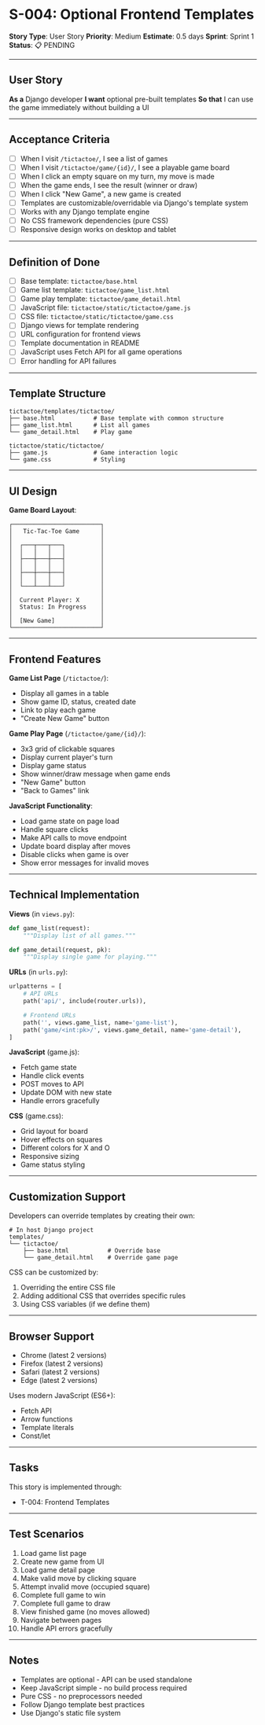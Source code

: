 # S-004: Optional Frontend Templates

**Story Type**: User Story
**Priority**: Medium
**Estimate**: 0.5 days
**Sprint**: Sprint 1
**Status**: 📋 PENDING

---

## User Story

**As a** Django developer
**I want** optional pre-built templates
**So that** I can use the game immediately without building a UI

---

## Acceptance Criteria

- [ ] When I visit `/tictactoe/`, I see a list of games
- [ ] When I visit `/tictactoe/game/{id}/`, I see a playable game board
- [ ] When I click an empty square on my turn, my move is made
- [ ] When the game ends, I see the result (winner or draw)
- [ ] When I click "New Game", a new game is created
- [ ] Templates are customizable/overridable via Django's template system
- [ ] Works with any Django template engine
- [ ] No CSS framework dependencies (pure CSS)
- [ ] Responsive design works on desktop and tablet

---

## Definition of Done

- [ ] Base template: `tictactoe/base.html`
- [ ] Game list template: `tictactoe/game_list.html`
- [ ] Game play template: `tictactoe/game_detail.html`
- [ ] JavaScript file: `tictactoe/static/tictactoe/game.js`
- [ ] CSS file: `tictactoe/static/tictactoe/game.css`
- [ ] Django views for template rendering
- [ ] URL configuration for frontend views
- [ ] Template documentation in README
- [ ] JavaScript uses Fetch API for all game operations
- [ ] Error handling for API failures

---

## Template Structure

```
tictactoe/templates/tictactoe/
├── base.html           # Base template with common structure
├── game_list.html      # List all games
└── game_detail.html    # Play game

tictactoe/static/tictactoe/
├── game.js             # Game interaction logic
└── game.css            # Styling
```

---

## UI Design

**Game Board Layout**:
```
┌─────────────────────────┐
│   Tic-Tac-Toe Game      │
│                         │
│  ┌───┬───┬───┐          │
│  │   │   │   │          │
│  ├───┼───┼───┤          │
│  │   │   │   │          │
│  ├───┼───┼───┤          │
│  │   │   │   │          │
│  └───┴───┴───┘          │
│                         │
│  Current Player: X      │
│  Status: In Progress    │
│                         │
│  [New Game]             │
└─────────────────────────┘
```

---

## Frontend Features

**Game List Page** (`/tictactoe/`):
- Display all games in a table
- Show game ID, status, created date
- Link to play each game
- "Create New Game" button

**Game Play Page** (`/tictactoe/game/{id}/`):
- 3x3 grid of clickable squares
- Display current player's turn
- Display game status
- Show winner/draw message when game ends
- "New Game" button
- "Back to Games" link

**JavaScript Functionality**:
- Load game state on page load
- Handle square clicks
- Make API calls to move endpoint
- Update board display after moves
- Disable clicks when game is over
- Show error messages for invalid moves

---

## Technical Implementation

**Views** (in `views.py`):
```python
def game_list(request):
    """Display list of all games."""

def game_detail(request, pk):
    """Display single game for playing."""
```

**URLs** (in `urls.py`):
```python
urlpatterns = [
    # API URLs
    path('api/', include(router.urls)),

    # Frontend URLs
    path('', views.game_list, name='game-list'),
    path('game/<int:pk>/', views.game_detail, name='game-detail'),
]
```

**JavaScript** (game.js):
- Fetch game state
- Handle click events
- POST moves to API
- Update DOM with new state
- Handle errors gracefully

**CSS** (game.css):
- Grid layout for board
- Hover effects on squares
- Different colors for X and O
- Responsive sizing
- Game status styling

---

## Customization Support

Developers can override templates by creating their own:
```
# In host Django project
templates/
└── tictactoe/
    ├── base.html           # Override base
    └── game_detail.html    # Override game page
```

CSS can be customized by:
1. Overriding the entire CSS file
2. Adding additional CSS that overrides specific rules
3. Using CSS variables (if we define them)

---

## Browser Support

- Chrome (latest 2 versions)
- Firefox (latest 2 versions)
- Safari (latest 2 versions)
- Edge (latest 2 versions)

Uses modern JavaScript (ES6+):
- Fetch API
- Arrow functions
- Template literals
- Const/let

---

## Tasks

This story is implemented through:
- T-004: Frontend Templates

---

## Test Scenarios

1. Load game list page
2. Create new game from UI
3. Load game detail page
4. Make valid move by clicking square
5. Attempt invalid move (occupied square)
6. Complete full game to win
7. Complete full game to draw
8. View finished game (no moves allowed)
9. Navigate between pages
10. Handle API errors gracefully

---

## Notes

- Templates are optional - API can be used standalone
- Keep JavaScript simple - no build process required
- Pure CSS - no preprocessors needed
- Follow Django template best practices
- Use Django's static file system

